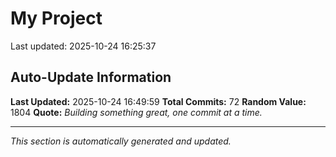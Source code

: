 # My Project


Last updated: 2025-10-24 16:25:37








































































## Auto-Update Information

**Last Updated:** 2025-10-24 16:49:59
**Total Commits:** 72
**Random Value:** 1804
**Quote:** _Building something great, one commit at a time._

---
_This section is automatically generated and updated._